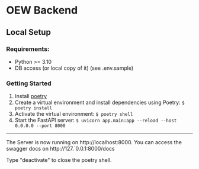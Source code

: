 # OEW Backend

## Local Setup

### Requirements:

- Python >= 3.10
- DB access (or local copy of it) (see .env.sample)

### Getting Started

1. Install [poetry](https://python-poetry.org/)
2. Create a virtual environment and install dependencies using Poetry: `$ poetry install`
3. Activate the virtual environment: `$ poetry shell`
4. Start the FastAPI server: `$ uvicorn app.main:app --reload --host 0.0.0.0 --port 8000`

---

The Server is now running on http://localhost:8000. You can access the swagger docs on http://127.`0.0.1:8000/docs

Type "deactivate" to close the poetry shell.
